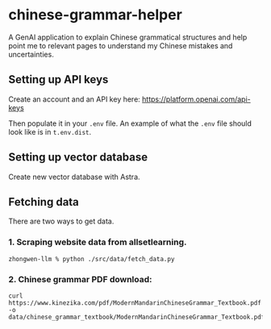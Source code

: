 # chinese-grammar-helper

A GenAI application to explain Chinese grammatical structures and help point me to relevant pages to understand my Chinese mistakes and uncertainties.

## Setting up API keys

Create an account and an API key here: https://platform.openai.com/api-keys

Then populate it in your `.env` file. An example of what the `.env` file should look like is in `t.env.dist`.


## Setting up vector database

Create new vector database with Astra.

## Fetching data
There are two ways to get data.

### 1. Scraping website data from allsetlearning.
```
zhongwen-llm % python ./src/data/fetch_data.py
```

### 2. Chinese grammar PDF download:
```
curl https://www.kinezika.com/pdf/ModernMandarinChineseGrammar_Textbook.pdf -o data/chinese_grammar_textbook/ModernMandarinChineseGrammar_Textbook.pdf
```
